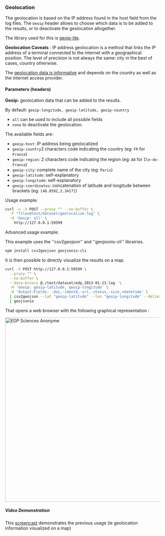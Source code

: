 ### Geolocation

The geolocation is based on the IP address found in the host field from the log files. The `Geoip` header allows to choose which data is to be added to the results, or to deactivate the geolocation altogether.

The library used for this is [geoip-lite](https://github.com/bluesmoon/node-geoip).

**Geolocation Caveats** : IP address geolocation is a method that links the IP address of a terminal connected to the internet with a geographical position. The level of precision is not always the same: city in the best of cases, country otherwise.

The [geolocation data is informative](http://en.wikipedia.org/wiki/Geolocation_software) and depends on the country as well as the internet access provider.

#### Parameters (headers)

**Geoip:** geolocation data that can be added to the results.

By default: `geoip-longitude, geoip-latitude, geoip-country`

  * `all` can be used to include all possible fields
  * `none` to deactivate the geolocation.

The available fields are:
  * `geoip-host`: IP address being geolocalized
  * `geoip-country`2 characters code indicating the country (eg: `FR` for `France`)
  * `geoip-region`: 2 characters code indicating the region (eg: `A8` for `Île-de-France`)
  * `geoip-city`: complete name of the city (eg: `Paris`)
  * `geoip-latitude`: self-explanatory
  * `geoip-longitude`: self-explanatory
  * `geoip-coordinates`: concatenation of latitude and longitude between brackets (eg: `[48.8592,2.3417]`)


Usage example:
```bash
curl -v -X POST --proxy "" --no-buffer \
  -F "file=@test/dataset/geolocalize.log" \
  -H 'Geoip: all' \
 	http://127.0.0.1:59599
```
Advanced usage example:

This example uses the ''csv2geojson'' and ''geojsonio-cli'' librairies.

```bash
npm install csv2geojson geojsonio-cli
```
It is then possible to directly visualize the results on a map.

```bash
curl -X POST http://127.0.0.1:59599 \
  --proxy "" \
  --no-buffer \
  --data-binary @./test/dataset/edp.2013-01-23.log  \
  -H 'Geoip: geoip-latitude, geoip-longitude' \
  -H 'Output-Fields: -doi,-identd,-url,-status,-size,+datetime' \
  | csv2geojson --lat "geoip-latitude" --lon "geoip-longitude" --delimiter ";" 2> /dev/null \
  | geojsonio
```

That opens a web browser with the following graphical representation :

<img :src="$withBase('/images/ezPAARSE-SR16-02.jpg')" alt="EDP Sciences Anonyme" style="width: 600px"/>


##### Video Demonstration

This [screencast](https://www.youtube.com/watch?v=SXSIb7oczbI) demonstrates the previous usage (ie geolocation information visualized on a map)
